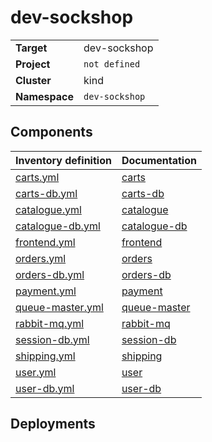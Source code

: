 # dev-sockshop 

|||
| --- | --- |
| **Target** | dev-sockshop |
| **Project**     | `not defined`|
| **Cluster**     |  kind  |
| **Namespace**   | `dev-sockshop` |

## Components
| Inventory definition | Documentation |
| --- | --- |
|[carts.yml](../../inventory/classes/components/carts.yml)| [carts](carts-readme.md)|
|[carts-db.yml](../../inventory/classes/components/carts-db.yml)| [carts-db](carts-db-readme.md)|
|[catalogue.yml](../../inventory/classes/components/catalogue.yml)| [catalogue](catalogue-readme.md)|
|[catalogue-db.yml](../../inventory/classes/components/catalogue-db.yml)| [catalogue-db](catalogue-db-readme.md)|
|[frontend.yml](../../inventory/classes/components/frontend.yml)| [frontend](frontend-readme.md)|
|[orders.yml](../../inventory/classes/components/orders.yml)| [orders](orders-readme.md)|
|[orders-db.yml](../../inventory/classes/components/orders-db.yml)| [orders-db](orders-db-readme.md)|
|[payment.yml](../../inventory/classes/components/payment.yml)| [payment](payment-readme.md)|
|[queue-master.yml](../../inventory/classes/components/queue-master.yml)| [queue-master](queue-master-readme.md)|
|[rabbit-mq.yml](../../inventory/classes/components/rabbit-mq.yml)| [rabbit-mq](rabbit-mq-readme.md)|
|[session-db.yml](../../inventory/classes/components/session-db.yml)| [session-db](session-db-readme.md)|
|[shipping.yml](../../inventory/classes/components/shipping.yml)| [shipping](shipping-readme.md)|
|[user.yml](../../inventory/classes/components/user.yml)| [user](user-readme.md)|
|[user-db.yml](../../inventory/classes/components/user-db.yml)| [user-db](user-db-readme.md)|

## Deployments
